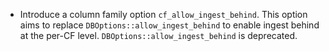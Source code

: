 * Introduce a column family option `cf_allow_ingest_behind`. This option aims to replace `DBOptions::allow_ingest_behind` to enable ingest behind at the per-CF level. `DBOptions::allow_ingest_behind` is deprecated.
